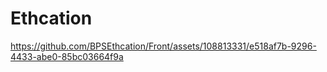 # Ethcation



https://github.com/BPSEthcation/Front/assets/108813331/e518af7b-9296-4433-abe0-85bc03664f9a

